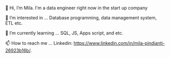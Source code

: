 👋 Hi, I’m Mila.
I'm a data engineer right now in the start up company

👀 I’m interested in ...
Database programming, data management system, ETL etc.

🌱 I’m currently learning ...
SQL, JS, Apps script, and etc.

📫 How to reach me ...
Linkedin: https://www.linkedin.com/in/mila-pindianti-26923b16b/.
